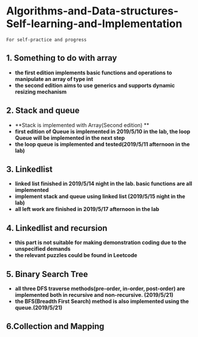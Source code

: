 # Algorithms-and-Data-structures-Self-learning-and-Implementation
`For self-practice and progress`

## 1. Something to do with array
+ **the first edition implements basic functions and operations to manipulate an array of type int**
+ **the second edition aims to use generics and supports dynamic resizing mechanism**
## 2. Stack and queue

+ **Stack is implemented with Array(Second edition) **
+ **first edition of Queue is implemented in 2019/5/10 in the lab, the loop Queue will be implemented in the next step**
+ **the loop queue is implemented and tested(2019/5/11 afternoon in the lab)**

## 3. Linkedlist

+ **linked list finished in 2019/5/14 night in the lab. basic functions are all implemented**
+ **implement stack and queue using linked list (2019/5/15 night in the lab)**
+ **all left work are finished in 2019/5/17 afternoon in the lab**

## 4. Linkedlist and recursion

+ **this part is not suitable for making demonstration coding due to the unspecified demands**
+ **the relevant puzzles could be found in Leetcode**

## 5. Binary Search Tree

+ **all three DFS traverse methods(pre-order, in-order, post-order) are implemented both in recursive and non-recursive. (2019/5/21)**
+ **the BFS(Breadth First Search) method is also implemented using the queue.(2019/5/21)**

## 6.Collection and Mapping

